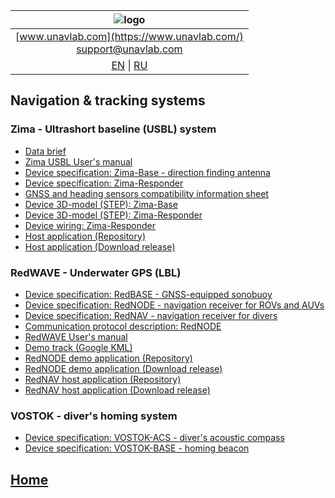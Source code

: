 
| ![logo](https://ucnl.github.io/documentation/sm_logo.png) |
| :---: |
| [www.unavlab.com](https://www.unavlab.com/) <br/> [support@unavlab.com](mailto:support@unavlab.com) |
| [EN](README.md) \| [RU](README_RU.md) |

## Navigation & tracking systems
### Zima - Ultrashort baseline (USBL) system
* [Data brief](https://ucnl.github.io/Docs/EN/Zima/Zima_DataBrief_en.pdf)
* [Zima USBL User's manual](https://ucnl.github.io/Docs/EN/Zima/ZIMA_USBL_Deployment_maintenance_en.pdf)
* [Device specification: Zima-Base - direction finding antenna](https://ucnl.github.io/Docs/EN/Zima/ZimaBase_Specification_en.pdf)
* [Device specification: Zima-Responder](https://ucnl.github.io/Docs/EN/Zima/Zima-R_Specification_en.pdf)
* [GNSS and heading sensors compatibility information sheet](https://ucnl.github.io/Docs/EN/Zima/GNSS_and_heading_system_compatibility_en.pdf)
* [Device 3D-model (STEP): Zima-Base](https://ucnl.github.io/Docs/EN/Zima/Zima_Base_3D.step)
* [Device 3D-model (STEP): Zima-Responder](https://ucnl.github.io/Docs/EN/Zima/ZIMA_Responder_3D.step)
* [Device wiring: Zima-Responder](https://ucnl.github.io/Docs/EN/Zima/Zima-R_drawings_wiring.pdf)
* [Host application (Repository)](https://github.com/ucnl/ZHost)
* [Host application (Download release)](https://github.com/ucnl/ZHost/releases/download/1.2/ZHost.zip)

### RedWAVE - Underwater GPS (LBL)
* [Device specification: RedBASE - GNSS-equipped sonobuoy](https://ucnl.github.io/Docs/EN/RedWAVE/RedBase_Specification_en.pdf)
* [Device specification: RedNODE - navigation receiver for ROVs and AUVs](https://ucnl.github.io/Docs/EN/RedWAVE/RedNODE_Specification_en.pdf)
* [Device specification: RedNAV - navigation receiver for divers](https://ucnl.github.io/Docs/EN/RedWAVE/RedNAV_Specification_en.pdf)
* [Communication protocol description: RedNODE](https://ucnl.github.io/Docs/EN/RedWAVE/RedNODE_Protocol_specification.pdf)
* [RedWAVE User's manual](https://ucnl.github.io/Docs/EN/RedWAVE/RedWAVE_LBL_Deployment_maintenance_RedNAV_en.pdf)
* [Demo track (Google KML)](https://ucnl.github.io/Docs/RU/RedWAVE/rednode_track_18042019.kml)
* [RedNODE demo application (Repository)](https://github.com/ucnl/RedNodeHost)
* [RedNODE demo application (Download release)](https://github.com/ucnl/RedNodeHost/releases/download/2.0/RedNODEHost.zip)
* [RedNAV host application (Repository)](https://github.com/ucnl/RedNavHost)
* [RedNAV host application (Download release)](https://github.com/ucnl/RedNavHost/releases/download/2.0/RedNAVHost.zip)

### VOSTOK - diver's homing system
* [Device specification: VOSTOK-ACS - diver's acoustic compass](https://ucnl.github.io/Docs/EN/Vostok/Vostok-ACS_Specification_en.pdf)
* [Device specification: VOSTOK-BASE - homing beacon](https://ucnl.github.io/Docs/EN/Vostok/Vostok-BASE_Specification_en.pdf)

## [Home](README.md)

